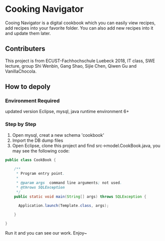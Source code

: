 # Cooking Navigator
Cooing Navigator is a digital cookbook which you can easily view recipes, add recipes into your favorite folder. You can also add new recipes into it and update them later.

## Contributers
This project is from ECUST-Fachhochschule Luebeck 2018, IT class, SWE lecture, group Shi Wenbin, Gang Shao, Sijie Chen, Qiwen Gu and VanillaChocola.

## How to depoly
### Environment Required
updated version Eclipse, mysql, java runtime environment 6+

### Step by Step
1. Open mysql, creat a new schema 'cookbook'
2. Import the DB dump files
3. Open Eclipse, clone this project and find src->model.CookBook.java, you may see the following code:<br/>
```Java
public class CookBook {
	
    /**
     * Program entry point.
     *
     * @param args  command line arguments; not used.
     * @throws SQLException 
     */
    public static void main(String[] args) throws SQLException {
    	
      Application.launch(Template.class, args);

    }

}
```
Run it and you can see our work. Enjoy~
